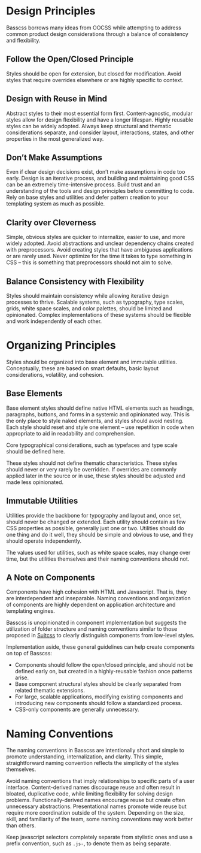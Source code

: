 
# Design Principles

<p class="h3">
  Basscss borrows many ideas from OOCSS while attempting to address common product design considerations through a balance of consistency and flexibility.
</p>

## Follow the Open/Closed Principle

Styles should be open for extension, but closed for modification.
Avoid styles that require overrides elsewhere or are highly specific to context.

## Design with Reuse in Mind

Abstract styles to their most essential form first.
Content-agnostic, modular styles allow for design flexibility and have a longer lifespan.
Highly reusable styles can be widely adopted.
Always keep structural and thematic considerations separate, and
consider layout, interactions, states, and other properties in the most generalized way.

## Don’t Make Assumptions

Even if clear design decisions exist, don’t make assumptions in code too early.
Design is an iterative process, and building and maintaining good CSS can be an extremely time-intensive process.
Build trust and an understanding of the tools and design principles before committing to code.
Rely on base styles and utilities and defer pattern creation to your templating system as much as possible.

## Clarity over Cleverness

Simple, obvious styles are quicker to internalize, easier to use, and more widely adopted.
Avoid abstractions and unclear dependency chains created with preprocessors.
Avoid creating styles that have ambiguous applications or are rarely used.
Never optimize for the time it takes to type something in CSS –
this is something that preprocessors should not aim to solve.

## Balance Consistency with Flexibility

Styles should maintain consistency while allowing iterative design processes to thrive.
Scalable systems, such as typography, type scales, grids, white space scales, and color palettes,
should be limited and opinionated.
Complex implementations of these systems should be flexible and work independently of each other.

# Organizing Principles

Styles should be organized into base element and immutable utilities.
Conceptually, these are based on smart defaults,
basic layout considerations, volatility, and cohesion.

## Base Elements

Base element styles should define native HTML elements such as headings, paragraphs, buttons, and forms in a systemic and opinionated way. This is the only place to style naked elements, and styles should avoid nesting.
Each style should reset and style one element –
use repetition in code when appropriate to aid in readability and comprehension.

Core typographical considerations, such as typefaces and type scale should be defined here.

These styles should not define thematic characteristics.
These styles should never or very rarely be overridden.
If overrides are commonly applied later in the source or in use,
these styles should be adjusted and made less opinionated.

## Immutable Utilities

Utilities provide the backbone for typography and layout and, once set, should never be changed or extended.
Each utility should contain as few CSS properties as possible, generally just one or two.
Utilities should do one thing and do it well,
they should be simple and obvious to use,
and they should operate independently.

The values used for utilities, such as white space scales, may change over time,
but the utilities themselves and their naming conventions should not.

## A Note on Components

Components have high cohesion with HTML and Javascript.
That is, they are interdependent and inseparable.
Naming conventions and organization of components are highly dependent on
application architecture and templating engines.

Basscss is unopinionated in component implementation but suggests the utilization of folder structure and naming conventions similar to those proposed in [Suitcss](http://suitcss.github.io)
to clearly distinguish components from low-level styles.

Implementation aside, these general guidelines can help create components on top of Basscss:

- Components should follow the open/closed principle, and should not be defined early on, but created in a highly-reusable fashion once patterns arise.
- Base component structural styles should be clearly separated from related thematic extensions.
- For large, scalable applications, modifying existing components and introducing new components should follow a standardized process.
- CSS-only components are generally unnecessary.

# Naming Conventions

The naming conventions in Basscss are intentionally short and simple to promote
understanding, internalization, and clarity.
This simple, straightforward naming convention reflects the simplicity of the styles themselves.

Avoid naming conventions that imply relationships to specific parts of a user interface.
Content-derived names discourage reuse and often result in bloated, duplicative code,
while limiting flexibility for solving design problems.
Functionally-derived names encourage reuse but create often unnecessary abstractions.
Presentational names promote wide reuse but require more coordination outside of the system.
Depending on the size, skill, and familiarity of the team, some naming conventions may work better than others.

Keep javascript selectors completely separate from stylistic ones and use a prefix convention, such as `.js-`, to denote them as being separate.


